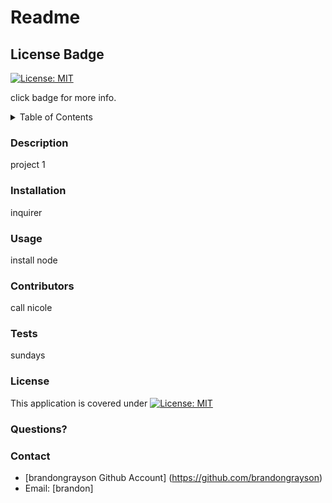 # Readme
  
  ## License Badge
  [![License: MIT](https://img.shields.io/badge/License-MIT-yellow.svg)](https://opensource.org/licenses/MIT)

  click badge for more info.

  <details>

  <summary> Table of Contents </summary

  [Description](###Description)

  [Installation](###Installation)

  [Usage](###Usage)

  [Contributors](###Contributors)

  [Test](###Test)

  -[Contact](###Contact)

</details>

  ### Description
  project 1

  ### Installation
  inquirer

  ### Usage
  install node

  ### Contributors
  call nicole

  ### Tests
  sundays

  ### License
  This application is covered under [![License: MIT](https://img.shields.io/badge/License-MIT-yellow.svg)](https://opensource.org/licenses/MIT)

  ### Questions?
  ### Contact
 * [brandongrayson Github Account] (https://github.com/brandongrayson)
 * Email: [brandon]
  